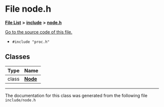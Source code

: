 
# File node.h


[**File List**](files.md) **>** [**include**](dir_d44c64559bbebec7f509842c48db8b23.md) **>** [**node.h**](node_8h.md)

[Go to the source code of this file.](node_8h_source.md)



* `#include "proc.h"`










## Classes

| Type | Name |
| ---: | :--- |
| class | [**Node**](classNode.md) <br> |














------------------------------
The documentation for this class was generated from the following file `include/node.h`